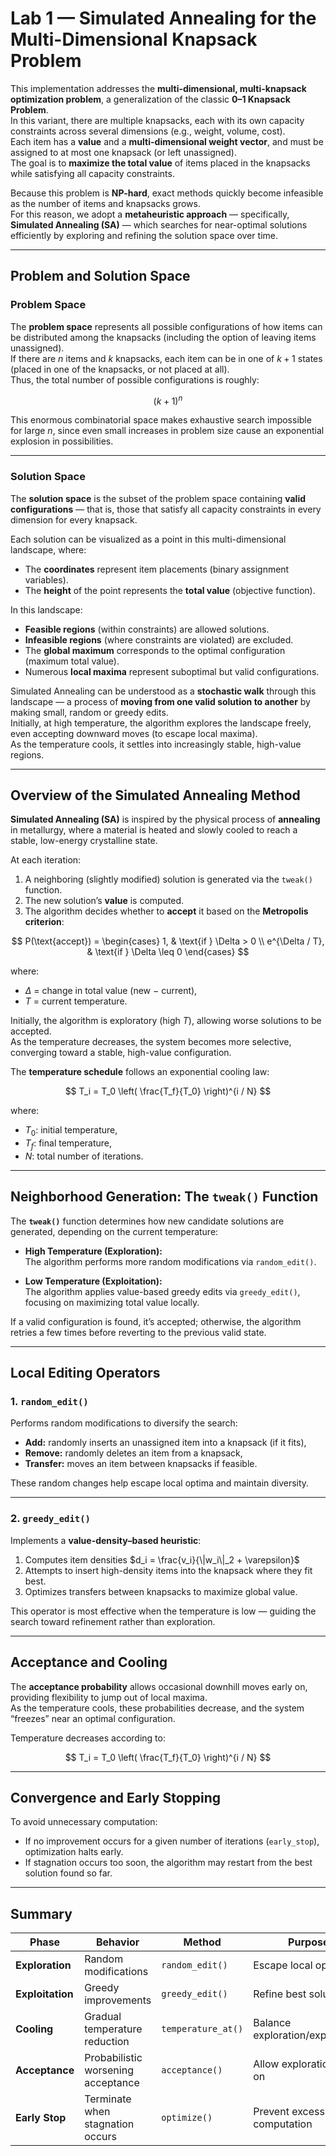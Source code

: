 # **Lab 1 — Simulated Annealing for the Multi-Dimensional Knapsack Problem**

This implementation addresses the **multi-dimensional, multi-knapsack optimization problem**, a generalization of the classic **0–1 Knapsack Problem**.  
In this variant, there are multiple knapsacks, each with its own capacity constraints across several dimensions (e.g., weight, volume, cost).  
Each item has a **value** and a **multi-dimensional weight vector**, and must be assigned to at most one knapsack (or left unassigned).  
The goal is to **maximize the total value** of items placed in the knapsacks while satisfying all capacity constraints.

Because this problem is **NP-hard**, exact methods quickly become infeasible as the number of items and knapsacks grows.  
For this reason, we adopt a **metaheuristic approach** — specifically, **Simulated Annealing (SA)** — which searches for near-optimal solutions efficiently by exploring and refining the solution space over time.

---

## **Problem and Solution Space**

### **Problem Space**
The **problem space** represents all possible configurations of how items can be distributed among the knapsacks (including the option of leaving items unassigned).  
If there are $n$ items and $k$ knapsacks, each item can be in one of $k + 1$ states (placed in one of the knapsacks, or not placed at all).  
Thus, the total number of possible configurations is roughly:

$$
(k + 1)^n
$$

This enormous combinatorial space makes exhaustive search impossible for large $n$, since even small increases in problem size cause an exponential explosion in possibilities.

---

### **Solution Space**
The **solution space** is the subset of the problem space containing **valid configurations** — that is, those that satisfy all capacity constraints in every dimension for every knapsack.

Each solution can be visualized as a point in this multi-dimensional landscape, where:
- The **coordinates** represent item placements (binary assignment variables).
- The **height** of the point represents the **total value** (objective function).

In this landscape:
- **Feasible regions** (within constraints) are allowed solutions.  
- **Infeasible regions** (where constraints are violated) are excluded.  
- The **global maximum** corresponds to the optimal configuration (maximum total value).  
- Numerous **local maxima** represent suboptimal but valid configurations.

Simulated Annealing can be understood as a **stochastic walk** through this landscape — a process of **moving from one valid solution to another** by making small, random or greedy edits.  
Initially, at high temperature, the algorithm explores the landscape freely, even accepting downward moves (to escape local maxima).  
As the temperature cools, it settles into increasingly stable, high-value regions.

---

## **Overview of the Simulated Annealing Method**

**Simulated Annealing (SA)** is inspired by the physical process of **annealing** in metallurgy, where a material is heated and slowly cooled to reach a stable, low-energy crystalline state.

At each iteration:
1. A neighboring (slightly modified) solution is generated via the `tweak()` function.
2. The new solution’s **value** is computed.
3. The algorithm decides whether to **accept** it based on the **Metropolis criterion**:

$$
P(\text{accept}) =
\begin{cases}
1, & \text{if } \Delta > 0 \\
e^{\Delta / T}, & \text{if } \Delta \leq 0
\end{cases}
$$

where:
- $\Delta$ = change in total value (new − current),
- $T$ = current temperature.

Initially, the algorithm is exploratory (high $T$), allowing worse solutions to be accepted.  
As the temperature decreases, the system becomes more selective, converging toward a stable, high-value configuration.

The **temperature schedule** follows an exponential cooling law:

$$
T_i = T_0 \left( \frac{T_f}{T_0} \right)^{i / N}
$$

where:
- $T_0$: initial temperature,  
- $T_f$: final temperature,  
- $N$: total number of iterations.

---

## **Neighborhood Generation: The `tweak()` Function**

The **`tweak()`** function determines how new candidate solutions are generated, depending on the current temperature:

- **High Temperature (Exploration):**  
  The algorithm performs more random modifications via `random_edit()`.
  
- **Low Temperature (Exploitation):**  
  The algorithm applies value-based greedy edits via `greedy_edit()`, focusing on maximizing total value locally.

If a valid configuration is found, it’s accepted; otherwise, the algorithm retries a few times before reverting to the previous valid state.

---

## **Local Editing Operators**

### 1. `random_edit()`
Performs random modifications to diversify the search:
- **Add:** randomly inserts an unassigned item into a knapsack (if it fits),
- **Remove:** randomly deletes an item from a knapsack,
- **Transfer:** moves an item between knapsacks if feasible.

These random changes help escape local optima and maintain diversity.

---

### 2. `greedy_edit()`
Implements a **value-density–based heuristic**:
1. Computes item densities  $d_i = \frac{v_i}{\|w_i\|_2 + \varepsilon}$
2. Attempts to insert high-density items into the knapsack where they fit best.
3. Optimizes transfers between knapsacks to maximize global value.

This operator is most effective when the temperature is low — guiding the search toward refinement rather than exploration.

---

## **Acceptance and Cooling**

The **acceptance probability** allows occasional downhill moves early on, providing flexibility to jump out of local maxima.  
As the temperature cools, these probabilities decrease, and the system “freezes” near an optimal configuration.

Temperature decreases according to:

$$
T_i = T_0 \left( \frac{T_f}{T_0} \right)^{i / N}
$$

---

## **Convergence and Early Stopping**

To avoid unnecessary computation:
- If no improvement occurs for a given number of iterations (`early_stop`), optimization halts early.  
- If stagnation occurs too soon, the algorithm may restart from the best solution found so far.

---

## **Summary**

| Phase | Behavior | Method | Purpose |
|-------|-----------|---------|----------|
| **Exploration** | Random modifications | `random_edit()` | Escape local optima |
| **Exploitation** | Greedy improvements | `greedy_edit()` | Refine best solutions |
| **Cooling** | Gradual temperature reduction | `temperature_at()` | Balance exploration/exploitation |
| **Acceptance** | Probabilistic worsening acceptance | `acceptance()` | Allow exploration early on |
| **Early Stop** | Terminate when stagnation occurs | `optimize()` | Prevent excessive computation |


